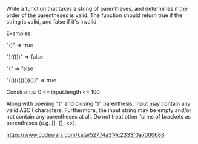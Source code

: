 Write a function that takes a string of parentheses, and determines if the order of the parentheses is valid.
The function should return true if the string is valid, and false if it's invalid.

Examples:

"()" => true

")(()))" => false

"(" => false

"(())((()())())" => true

Constraints: 0 <= input.length <= 100

Along with opening "(" and closing ")" parenthesis, input may contain any valid ASCII characters. Furthermore, the input string may be empty and/or not contain any parentheses at all. Do not treat other forms of brackets as parentheses (e.g. [], {}, <>).

https://www.codewars.com/kata/52774a314c2333f0a7000688
